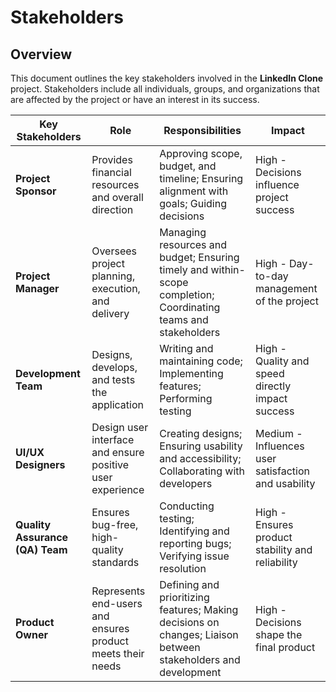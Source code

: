 # Stakeholders

## Overview
This document outlines the key stakeholders involved in the **LinkedIn Clone** project. Stakeholders include all individuals, groups, and organizations that are affected by the project or have an interest in its success.

| **Key Stakeholders**          | **Role**                                                   | **Responsibilities**                                                                                                 | **Impact**                                      |
|-------------------------------|------------------------------------------------------------|----------------------------------------------------------------------------------------------------------------------|-------------------------------------------------|
| **Project Sponsor**            | Provides financial resources and overall direction         | Approving scope, budget, and timeline; Ensuring alignment with goals; Guiding decisions                               | High - Decisions influence project success      |
| **Project Manager**            | Oversees project planning, execution, and delivery         | Managing resources and budget; Ensuring timely and within-scope completion; Coordinating teams and stakeholders       | High - Day-to-day management of the project     |
| **Development Team**           | Designs, develops, and tests the application               | Writing and maintaining code; Implementing features; Performing testing                                              | High - Quality and speed directly impact success|
| **UI/UX Designers**            | Design user interface and ensure positive user experience  | Creating designs; Ensuring usability and accessibility; Collaborating with developers                                 | Medium - Influences user satisfaction and usability |
| **Quality Assurance (QA) Team**| Ensures bug-free, high-quality standards                   | Conducting testing; Identifying and reporting bugs; Verifying issue resolution                                        | High - Ensures product stability and reliability|
| **Product Owner**              | Represents end-users and ensures product meets their needs | Defining and prioritizing features; Making decisions on changes; Liaison between stakeholders and development         | High - Decisions shape the final product        |
